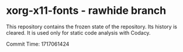 # xorg-x11-fonts - rawhide branch

This repository contains the frozen state of the repository.
Its history is cleared. It is used only for static code
analysis with Codacy.

Commit Time: 1717061424
